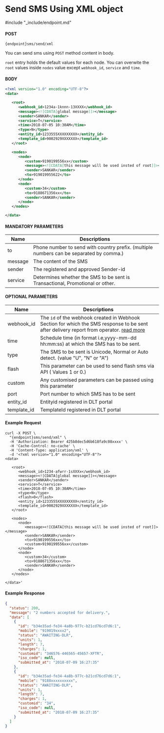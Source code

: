 # Send SMS Using XML object
#include "_include/endpoint.md"

#### POST

```
{endpoint}sms/send/xml
```

You can send sms using `POST` method content in body.

`root` entry holds the default values for each node. You can overwite the `root` values inside `nodes` value except `webhook_id`, `service` and `time`.

#### BODY

```xml
<?xml version="1.0" encoding="UTF-8"?>
<data>

   <root>
      <webhook_id>1234a-1knnn-13XXXX</webhook_id>
      <message><![CDATA[global message]]></message>
      <sender>SANKAR</sender>
      <service>T</service>
      <time>2018-07-05 10:30AM</time>
      <type>N</type>
      <entity_id>1233555XXXXXXXXX</entity_id>
      <template_id>9002929XXXXXXX</template_id>
   </root>

   <nodes>
      <node>
         <custom>9190199556xx</custom>
         <message><![CDATA[this message will be used insted of root]]></message>
         <sender>SANKAR</sender>
         <to>919019955622</to>
      </node>
      <node>
         <custom>34</custom>
         <to>9188671356xx</to>
         <sender>SANKAR</sender>
      </node>
   </nodes>

</data>
```

#### MANDATORY PARAMETERS

| Name    | Descriptions                                                                            |
| ------- | --------------------------------------------------------------------------------------- |
| to      | Phone number to send with country prefix. (multiple numbers can be separated by comma.) |
| message | The content of the SMS                                                                  |
| sender  | The registered and approved Sender-id                                                   |
| service | Determines whether the SMS to be sent is Transactional, Promotional or other.           |

#### OPTIONAL PARAMETERS

| Name        | Descriptions                                                                                                                                                            |
| ----------- | ----------------------------------------------------------------------------------------------------------------------------------------------------------------------- |
| webhook_id  | The `id` of the webhook created in Webhook Section for which the SMS response to be sent after delivery report from operator. [read more](/docs/{version}/sms-push-dlr) |
| time        | Schedule time (in format i.e,yyyy-mm-dd hh:mm:ss) at which the SMS has to be sent.                                                                                      |
| type        | The SMS to be sent is Unicode, Normal or Auto detect. (value "U", "N" or "A")                                                                                           |
| flash       | This parameter can be used to send flash sms via API ( Values 1 or 0.)                                                                                                  |
| custom      | Any customised parameters can be passed using this parameter                                                                                                            |
| port        | Port number to which SMS has to be sent                                                                                                                                 |
| entity_id   | Entityid registered in DLT portal                                                                                                                                       |
| template_id | TemplateId registered in DLT portal                                                                                                                                     |

#### Example Request

```curl
curl -X POST \
  "{endpoint}sms/send/xml" \
  -H 'Authorization: Bearer 425b8dec5d6b618fa9c08xxxx' \
  -H 'Cache-Control: no-cache' \
  -H 'Content-Type: application/xml' \
  -d '<?xml version="1.0" encoding="UTF-8"?>
<data>

   <root>
      <webhook_id>1234-afwrr-1sXXXx</webhook_id>
      <message><![CDATA[global message]]></message>
      <sender>SANKAR</sender>
      <service>T</service>
      <time>2018-07-05 10:30AM</time>
      <type>N</type>
      <flash>0</flash>
      <entity_id>1233555XXXXXXXXX</entity_id>
      <template_id>9002929XXXXXXX</template_id>
   </root>

   <nodes>
      <node>
         <message><![CDATA[this message will be used insted of root]]></message>
         <sender>SANKAR</sender>
         <to>9190199556xx</to>
         <custom>9190199556xx</custom>
      </node>
      <node>
         <custom>34</custom>
         <to>9188671356xx</to>
         <sender>SANKAR</sender>
      </node>
   </nodes>

</data>'
```

#### Example Response

```json
{
  "status": 200,
  "message": "2 numbers accepted for delivery.",
  "data": [
    {
      "id": "b34e35ad-fe34-4a8b-977c-b21cd76cd7d6:1",
      "mobile": "919019xxxx2",
      "status": "AWAITING-DLR",
      "units": 1,
      "length": 7,
      "charges": 1,
      "customid": "346576-446565-45657-XFTR",
      "iso_code": null,
      "submitted_at": "2018-07-09 16:27:35"
    },
    {
      "id": "b34e35ad-fe34-4a8b-977c-b21cd76cd7d6:1",
      "mobile": "9188xxxxxxxxxx",
      "status": "AWAITING-DLR",
      "units": 1,
      "length": 7,
      "charges": 1,
      "customid": "34",
      "iso_code": null,
      "submitted_at": "2018-07-09 16:27:35"
    }
  ]
}
```
